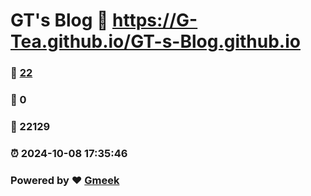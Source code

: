 # GT's Blog :link: https://G-Tea.github.io/GT-s-Blog.github.io 
### :page_facing_up: [22](https://G-Tea.github.io/GT-s-Blog.github.io/tag.html) 
### :speech_balloon: 0 
### :hibiscus: 22129 
### :alarm_clock: 2024-10-08 17:35:46 
### Powered by :heart: [Gmeek](https://github.com/Meekdai/Gmeek)
